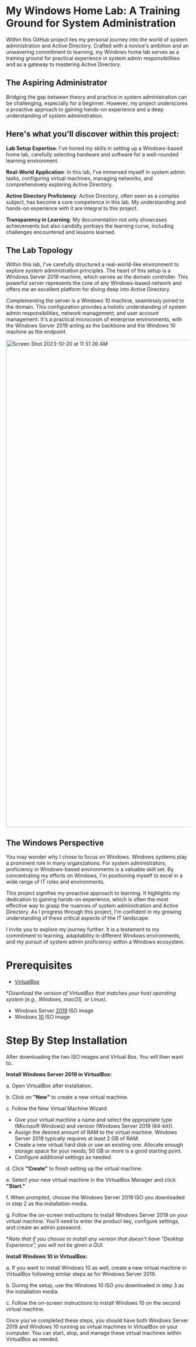 # My Windows Home Lab: A Training Ground for System Administration
Within this GitHub project lies my personal journey into the world of system administration and Active Directory. Crafted with a novice's ambition and an unwavering commitment to learning, my Windows home lab serves as a training ground for practical experience in system admin responsibilities and as a gateway to mastering Active Directory.

## The Aspiring Administrator
Bridging the gap between theory and practice in system administration can be challenging, especially for a beginner. However, my project underscores a proactive approach to gaining hands-on experience and a deep understanding of system administration.

## Here's what you'll discover within this project:

**Lab Setup Expertise**: I've honed my skills in setting up a Windows-based home lab, carefully selecting hardware and software for a well-rounded learning environment.

**Real-World Application**: In this lab, I've immersed myself in system admin tasks, configuring virtual machines, managing networks, and comprehensively exploring Active Directory.

**Active Directory Proficiency**: Active Directory, often seen as a complex subject, has become a core competence in this lab. My understanding and hands-on experience with it are integral to this project.

**Transparency in Learning**: My documentation not only showcases achievements but also candidly portrays the learning curve, including challenges encountered and lessons learned.



## The Lab Topology
Within this lab, I've carefully structured a real-world-like environment to explore system administration principles. The heart of this setup is a Windows Server 2019 machine, which serves as the domain controller. This powerful server represents the core of any Windows-based network and offers me an excellent platform for diving deep into Active Directory.

Complementing the server is a Windows 10 machine, seamlessly joined to the domain. This configuration provides a holistic understanding of system admin responsibilities, network management, and user account management. It's a practical microcosm of enterprise environments, with the Windows Server 2019 acting as the backbone and the Windows 10 machine as the endpoint.

<img width="1331" alt="Screen Shot 2023-10-20 at 11 51 26 AM" src="https://github.com/Danigan1/Azure-Cloud-Detection-Lab/assets/107498392/3d07f5ad-c417-4875-9af1-a2681c801098">


## The Windows Perspective
You may wonder why I chose to focus on Windows. Windows systems play a prominent role in many organizations. For system administrators, proficiency in Windows-based environments is a valuable skill set. By concentrating my efforts on Windows, I'm positioning myself to excel in a wide range of IT roles and environments.

This project signifies my proactive approach to learning. It highlights my dedication to gaining hands-on experience, which is often the most effective way to grasp the nuances of system administration and Active Directory. As I progress through this project, I'm confident in my growing understanding of these critical aspects of the IT landscape.

I invite you to explore my journey further. It is a testament to my commitment to learning, adaptability in different Windows environments, and my pursuit of system admin proficiency within a Windows ecosystem.



# Prerequisites
- [VirtualBox](https://www.virtualbox.org/wiki/Downloads) 

**Download the version of VirtualBox that matches your host operating system (e.g., Windows, macOS, or Linux).*

- Windows Server [2019](https://www.microsoft.com/en-us/evalcenter/download-windows-server-2019) ISO image
- Windows [10](https://www.microsoft.com/en-us/software-download/windows10ISO) ISO image




# Step By Step Installation

After downloading the two ISO images and Virtual Box. You will then want to..


 **Install Windows Server 2019 in VirtualBox:**

a. Open VirtualBox after installation.

b. Click on **"New"** to create a new virtual machine.

c. Follow the New Virtual Machine Wizard:

- Give your virtual machine a name and select the appropriate type (Microsoft Windows) and version (Windows Server 2019 (64-bit)).
- Assign the desired amount of RAM to the virtual machine. Windows Server 2019 typically requires at least 2 GB of RAM.
- Create a new virtual hard disk or use an existing one. Allocate enough storage space for your needs; 50 GB or more is a good starting point.
- Configure additional settings as needed.
  
d. Click **"Create"** to finish setting up the virtual machine.

e. Select your new virtual machine in the VirtualBox Manager and click **"Start."**

f. When prompted, choose the Windows Server 2019 ISO you downloaded in step 2 as the installation media.

g. Follow the on-screen instructions to install Windows Server 2019 on your virtual machine. You'll need to enter the product key, configure settings, and create an admin password.

**Note that if you choose to install any version that doesn't have "Desktop Experience", you will not be given a GUI.*


**Install Windows 10 in VirtualBox:**

a. If you want to install Windows 10 as well, create a new virtual machine in VirtualBox following similar steps as for Windows Server 2019.

b. During the setup, use the Windows 10 ISO you downloaded in step 3 as the installation media.

c. Follow the on-screen instructions to install Windows 10 on the second virtual machine.

Once you've completed these steps, you should have both Windows Server 2019 and Windows 10 running as virtual machines in VirtualBox on your computer. You can start, stop, and manage these virtual machines within VirtualBox as needed.


